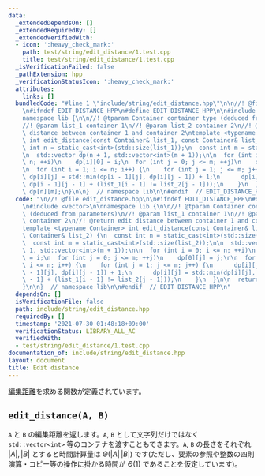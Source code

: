 ```yaml
---
data:
  _extendedDependsOn: []
  _extendedRequiredBy: []
  _extendedVerifiedWith:
  - icon: ':heavy_check_mark:'
    path: test/string/edit_distance/1.test.cpp
    title: test/string/edit_distance/1.test.cpp
  _isVerificationFailed: false
  _pathExtension: hpp
  _verificationStatusIcon: ':heavy_check_mark:'
  attributes:
    links: []
  bundledCode: "#line 1 \"include/string/edit_distance.hpp\"\n\n//! @file edit_distance.hpp\n\
    \n#ifndef EDIT_DISTANCE_HPP\n#define EDIT_DISTANCE_HPP\n\n#include <vector>\n\n\
    namespace lib {\n\n//! @tparam Container container type (deduced from parameters)\n\
    //! @param list_1 container 1\n//! @param list_2 container 2\n//! @return edit\
    \ distance between container 1 and container 2\ntemplate <typename Container>\
    \ int edit_distance(const Container& list_1, const Container& list_2) {\n  const\
    \ int n = static_cast<int>(std::size(list_1));\n  const int m = static_cast<int>(std::size(list_2));\n\
    \n  std::vector dp(n + 1, std::vector<int>(m + 1));\n\n  for (int i = 0; i <=\
    \ n; ++i)\n    dp[i][0] = i;\n  for (int j = 0; j <= m; ++j)\n    dp[0][j] = j;\n\
    \n  for (int i = 1; i <= n; i++) {\n    for (int j = 1; j <= m; j++) {\n     \
    \ dp[i][j] = std::min(dp[i - 1][j], dp[i][j - 1]) + 1;\n      dp[i][j] = std::min(dp[i][j],\
    \ dp[i - 1][j - 1] + (list_1[i - 1] != list_2[j - 1]));\n    }\n  }\n\n  return\
    \ dp[n][m];\n}\n\n}  // namespace lib\n\n#endif  // EDIT_DISTANCE_HPP\n"
  code: "\n//! @file edit_distance.hpp\n\n#ifndef EDIT_DISTANCE_HPP\n#define EDIT_DISTANCE_HPP\n\
    \n#include <vector>\n\nnamespace lib {\n\n//! @tparam Container container type\
    \ (deduced from parameters)\n//! @param list_1 container 1\n//! @param list_2\
    \ container 2\n//! @return edit distance between container 1 and container 2\n\
    template <typename Container> int edit_distance(const Container& list_1, const\
    \ Container& list_2) {\n  const int n = static_cast<int>(std::size(list_1));\n\
    \  const int m = static_cast<int>(std::size(list_2));\n\n  std::vector dp(n +\
    \ 1, std::vector<int>(m + 1));\n\n  for (int i = 0; i <= n; ++i)\n    dp[i][0]\
    \ = i;\n  for (int j = 0; j <= m; ++j)\n    dp[0][j] = j;\n\n  for (int i = 1;\
    \ i <= n; i++) {\n    for (int j = 1; j <= m; j++) {\n      dp[i][j] = std::min(dp[i\
    \ - 1][j], dp[i][j - 1]) + 1;\n      dp[i][j] = std::min(dp[i][j], dp[i - 1][j\
    \ - 1] + (list_1[i - 1] != list_2[j - 1]));\n    }\n  }\n\n  return dp[n][m];\n\
    }\n\n}  // namespace lib\n\n#endif  // EDIT_DISTANCE_HPP\n"
  dependsOn: []
  isVerificationFile: false
  path: include/string/edit_distance.hpp
  requiredBy: []
  timestamp: '2021-07-30 01:48:18+09:00'
  verificationStatus: LIBRARY_ALL_AC
  verifiedWith:
  - test/string/edit_distance/1.test.cpp
documentation_of: include/string/edit_distance.hpp
layout: document
title: Edit distance
---
```


[編集距離](https://ja.wikipedia.org/wiki/%E3%83%AC%E3%83%BC%E3%83%99%E3%83%B3%E3%82%B7%E3%83%A5%E3%82%BF%E3%82%A4%E3%83%B3%E8%B7%9D%E9%9B%A2)を求める関数が定義されています。

## `edit_distance(A, B)`

`A` と `B` の編集距離を返します。`A`, `B` として文字列だけではなく `std::vector<int>` 等のコンテナを渡すこともできます。`A`, `B` の長さをそれぞれ $\lvert A \rvert, \lvert B \rvert$ とすると時間計算量は $\Theta(\lvert A \rvert \, \lvert B \rvert)$ です(ただし、要素の参照や整数の四則演算・コピー等の操作に掛かる時間が $\Theta(1)$ であることを仮定しています)。
